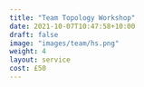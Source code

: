 ```yaml
---
title: "Team Topology Workshop"
date: 2021-10-07T10:47:58+10:00
draft: false
image: "images/team/hs.png"
weight: 4
layout: service
cost: £50
---
```

